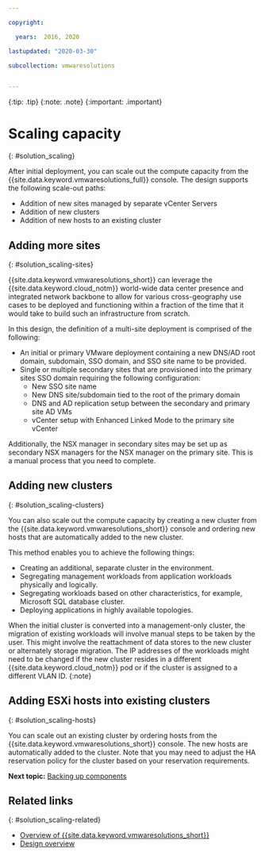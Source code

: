 ```yaml
---

copyright:

  years:  2016, 2020

lastupdated: "2020-03-30"

subcollection: vmwaresolutions


---
```


{:tip: .tip}
{:note: .note}
{:important: .important}

# Scaling capacity
{: #solution_scaling}

After initial deployment, you can scale out the compute capacity from the {{site.data.keyword.vmwaresolutions_full}} console. The design supports the following scale-out paths:
* Addition of new sites managed by separate vCenter Servers
* Addition of new clusters
* Addition of new hosts to an existing cluster

## Adding more sites
{: #solution_scaling-sites}

{{site.data.keyword.vmwaresolutions_short}} can leverage the {{site.data.keyword.cloud_notm}} world-wide data center presence and integrated network backbone to allow for various cross-geography use cases to be deployed and functioning within a fraction of the time that it would take to build such an infrastructure from scratch.

In this design, the definition of a multi-site deployment is comprised of the following:
* An initial or primary VMware deployment containing a new DNS/AD root domain, subdomain, SSO domain, and SSO site name to be provided.
* Single or multiple secondary sites that are provisioned into the primary sites SSO domain requiring the following configuration:
   * New SSO site name
   * New DNS site/subdomain tied to the root of the primary domain
   * DNS and AD replication setup between the secondary and primary site AD VMs
   * vCenter setup with Enhanced Linked Mode to the primary site vCenter

Additionally, the NSX manager in secondary sites may be set up as secondary NSX managers for the NSX manager on the primary site. This is a manual process that you need to complete.

## Adding new clusters
{: #solution_scaling-clusters}

You can also scale out the compute capacity by creating a new cluster from the {{site.data.keyword.vmwaresolutions_short}} console and ordering new hosts that are automatically added to the new cluster.

This method enables you to achieve the following things:
* Creating an additional, separate cluster in the environment.
* Segregating management workloads from application workloads physically and logically.
* Segregating workloads based on other characteristics, for example, Microsoft SQL database cluster.
* Deploying applications in highly available topologies.

When the initial cluster is converted into a management-only cluster, the migration of existing workloads will involve manual steps to be taken by the user. This might involve the reattachment of data stores to the new cluster or alternately storage migration. The IP addresses of the workloads might need to be changed if the new cluster resides in a different {{site.data.keyword.cloud_notm}} pod or if the cluster is assigned to a different VLAN ID.
{:note}

## Adding ESXi hosts into existing clusters
{: #solution_scaling-hosts}

You can scale out an existing cluster by ordering hosts from the {{site.data.keyword.vmwaresolutions_short}} console.  The new hosts are automatically added to the cluster. Note that you may need to adjust the HA reservation policy for the cluster based on your reservation requirements.

**Next topic:** [Backing up components](/docs/vmwaresolutions?topic=vmwaresolutions-solution_backingup)

## Related links
{: #solution_scaling-related}

* [Overview of {{site.data.keyword.vmwaresolutions_short}}](/docs/vmwaresolutions?topic=vmwaresolutions-solution_overview)
* [Design overview](/docs/vmwaresolutions?topic=vmwaresolutions-design_overview)
